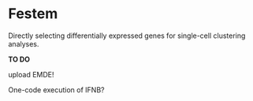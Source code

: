 # Festem
Directly selecting differentially expressed genes for single-cell clustering analyses.

**TO DO**

upload EMDE!

One-code execution of IFNB?
